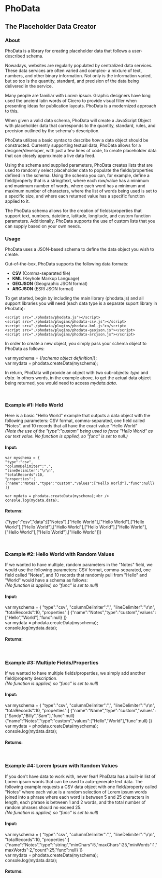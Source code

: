 <h1>PhoData</h1>
<h2>The Placeholder Data Creator</h2>

<h3>About</h3>
<p>PhoData is a library for creating placeholder data that follows a user-described schema.</p>
<p>Nowadays, websites are regularly populated by centralized data services. These data services are often varied and complex- a mixture of text, numbers, and other binary information. Not only is the information varied, but so too is the quantity, standard, and precision of the data being delivered in the service.</p>
<p>Many people are familiar with <i>Lorem ipsum</i>. Graphic designers have long used the ancient latin words of Cicero to provide visual filler when presenting ideas for publication layouts. PhoData is a modernized approach to this.</p>
<p>When given a valid data schema, PhoData will create a JavaScript Object with placeholder data that corresponds to the quantity, standard, rules, and precision outlined by the schema's description.</p>
<p>PhoData utilizes a basic syntax to describe <i>how</i> a data object should be constructed. Currently supporting textual data, PhoData allows for a designer/developer, with just a few lines of code, to create placeholder data that can closely approximate a live data feed.</p>
<p>Using the schema and supplied parameters, PhoData creates lists that are used to randomly select placeholder data to populate the fields/properties defined in the schema. Using the schema you can, for example, define a field/property that is a string/text, where each row/value has a minimum and maximum number of words, where each word has a minimum and maximum number of characters, where the list of words being used is set to a specific size, and where each returned value has a specific function applied to it.</p>
<p>The PhoData schema allows for the creation of fields/properties that support text, numbers, datetime, latitude, longitude, and custom function parameters. Additionally, PhoData supports the use of custom lists that you can supply based on your own needs.</p>


<h3>Usage</h3>
<p>PhoData uses a JSON-based schema to define the data object you wish to create.</p>
<p>Out-of-the-box, PhoData supports the following data formats:
<ul>
<li><b>CSV</b> (Comma-separated file)</li>
<li><b>KML</b> (Keyhole Markup Language)</li>
<li><b>GEOJSON</b> (Geographic JSON format)</li>
<li><b>ARCJSON</b> (ESRI JSON format)</li>
</ul>
<p>To get started, begin by  including the main library (phodata.js) and all support libraries you will need (each data type is a separate suport library in PhoData):</p>

    <script src="./phodata/phodata.js"></script>
    <script src="./phodata/plugins/phodata-csv.js"></script>
    <script src="./phodata/plugins/phodata-kml.js"></script>
    <script src="./phodata/plugins/phodata-geojson.js"></script>
    <script src="./phodata/plugins/phodata-arcjson.js"></script>

<p>In order to create a new object, you simply pass your schema object to PhoData as follows:</p>
<div class="code input">
var myschema = {<i>[schema object definition]</i>};<br />
var mydata = phodata.createData(myschema);<br />
</div>
<p>In return, PhoData will provide an object with two sub-objects: <i>type</i> and <i>data</i>. In others words, in the example above, to get the actual data object being returned, you would need to access <i>mydata.data</i>.

<p><br />
<h3>Example #1: Hello World</h3>
<p>Here is a basic "Hello World" example that outputs a data object with the following parameters: CSV format, comma-separated, one field called "Notes", and 10 records that all have the exact value "Hello World"<br /><i>(Note the use of the "type":"custom" being used to force "Hello World" as our text value. No function is applied, so "func" is set to null.)</i></p>
<h4>Input:</h4>

    var myschema = {
    "type":"csv",
    "columnDelimiter":",",
    "lineDelimiter":"\r\n",
    "totalRecords":10,
    "properties":[
    {"name":"Notes","type":"custom","values":["Hello World"],"func":null}
    ]}
	
    var mydata = phodata.createData(myschema);<br />
    console.log(mydata.data);

<h4>Returns:</h4>
	{"type":"csv","data":[["Notes"],["Hello World"],["Hello World"],["Hello World"],["Hello World"],["Hello World"],["Hello World"],["Hello World"],["Hello World"],["Hello World"],["Hello World"]]}

<p><br />
<h3>Example #2: Hello World with Random Values</h3>
<p>If we wanted to have multiple, random parameters in the "Notes" field, we would use the following parameters: CSV format, comma-separated, one field called "Notes", and 10 records that randomly pull from "Hello" and "World" would have a schema as follows: <br /><i>(No function is applied, so "func" is set to null)</i></p>
<h4>Input:</h4>
<div class='code input'>
var myschema = {
"type":"csv",
"columnDelimiter":",",
"lineDelimiter":"\r\n",
"totalRecords":10,
"properties":[
{"name":"Notes","type":"custom","values":["Hello","World"],"func":null}
]}<br />
var mydata = phodata.createData(myschema);<br />
console.log(mydata.data);</div>
<h4>Returns:</h4>
<div id="ex2" class="code output"></div>

<p><br />
<h3>Example #3: Multiple Fields/Properties</h3>
<p>If we wanted to have multiple fields/properties, we simply add another field/property description.<br /><i>(No function is applied, so "func" is set to null)</i></p>
<h4>Input:</h4>
<div class='code input'>
var myschema = {
"type":"csv",
"columnDelimiter":",",
"lineDelimiter":"\r\n",
"totalRecords":10,
"properties":[
{"name":"Name","type":"custom","values":["Sandy","Billy","Sam"],"func":null}
{"name":"Notes","type":"custom","values":["Hello","World"],"func":null}
]}<br />
var mydata = phodata.createData(myschema);<br />
console.log(mydata.data);</div>
</div>
<h4>Returns:</h4>
<div id="ex3" class="code output"></div>

<p><br />
<h3>Example #4: Lorem Ipsum with Random Values</h3>
<p>If you don't have data to work with, never fear! PhoData has a built-in list of Lorem ipsum words that can be used to auto-generate text data. The following example requests a CSV data object with one field/property called "Notes" where each value is a random selection of Lorem ipsum words joined into a phrase where each word is between 5 and 25 characters in length, each phrase is between 1 and 2 words, and the total number of random phrases should no exceed 25.<br /><i>(No function is applied, so "func" is set to null)</i></p>
<h4>Input:</h4>
<div class='code input'>
var myschema = {
"type":"csv",
"columnDelimiter":",",
"lineDelimiter":"\r\n",
"totalRecords":10,
"properties":[
{"name":"Notes","type":"string","minChars":5,"maxChars":25,"minWords":1,"maxWords":2,"count":25,"func":null}
]}<br />
var mydata = phodata.createData(myschema);<br />
console.log(mydata.data);</div>
</div>
<h4>Returns:</h4>
<div id="ex4" class="code output"></div>
